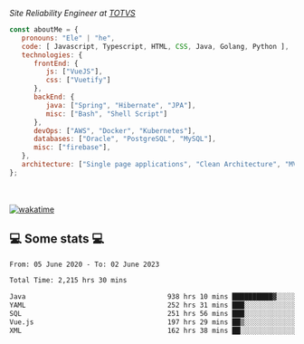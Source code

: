 <p><em>Site Reliability Engineer at <a href="https://www.totvs.com/">TOTVS</a></br>
</em></p>


```javascript
const aboutMe = {
   pronouns: "Ele" | "he",
   code: [ Javascript, Typescript, HTML, CSS, Java, Golang, Python ],
   technologies: {
      frontEnd: {
         js: ["VueJS"],
         css: ["Vuetify"]
      },
      backEnd: {
         java: ["Spring", "Hibernate", "JPA"],
         misc: ["Bash", "Shell Script"]
      },
      devOps: ["AWS", "Docker", "Kubernetes"],
      databases: ["Oracle", "PostgreSQL", "MySQL"],
      misc: ["firebase"],
   },
   architecture: ["Single page applications", "Clean Architecture", "MVC", "Microservices"],
};
```
</br></br>
[![wakatime](https://wakatime.com/badge/user/a3a8ed06-d304-4d6b-bc86-4adc418cdea7.svg)](https://wakatime.com/@a3a8ed06-d304-4d6b-bc86-4adc418cdea7)
<h2>💻 Some stats 💻</h2>

<!--START_SECTION:waka-->

```txt
From: 05 June 2020 - To: 02 June 2023

Total Time: 2,215 hrs 30 mins

Java                                   938 hrs 10 mins ██████████▓░░░░░░░░░░░░░░   42.35 %
YAML                                   252 hrs 31 mins ███░░░░░░░░░░░░░░░░░░░░░░   11.40 %
SQL                                    251 hrs 56 mins ███░░░░░░░░░░░░░░░░░░░░░░   11.37 %
Vue.js                                 197 hrs 29 mins ██▒░░░░░░░░░░░░░░░░░░░░░░   08.91 %
XML                                    162 hrs 38 mins ██░░░░░░░░░░░░░░░░░░░░░░░   07.34 %
```

<!--END_SECTION:waka-->
